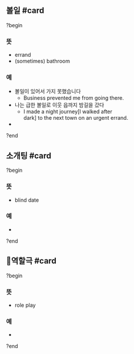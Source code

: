 ## 볼일 #card
?begin
### 뜻
- errand
- (sometimes) bathroom
### 예
- 볼일이 있어서 가지 못했습니다
	- Business prevented me from going there.
- 나는 급한 볼일로 이웃 읍까지 밤길을 갔다
	- I made a night journey[I walked after dark] to the next town on an urgent errand.
-
<!--SR:!2026-03-12,137,254--> 
?end



## 소개팅 #card
?begin
### 뜻
- blind date
### 예
-
<!--SR:!2026-09-29,351,290-->
?end

## 역할극 #card
?begin
### 뜻
- role play
### 예
-
?end

